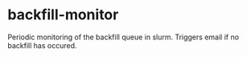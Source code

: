 # backfill-monitor
Periodic monitoring of the backfill queue in slurm. Triggers email if no backfill has occured.
